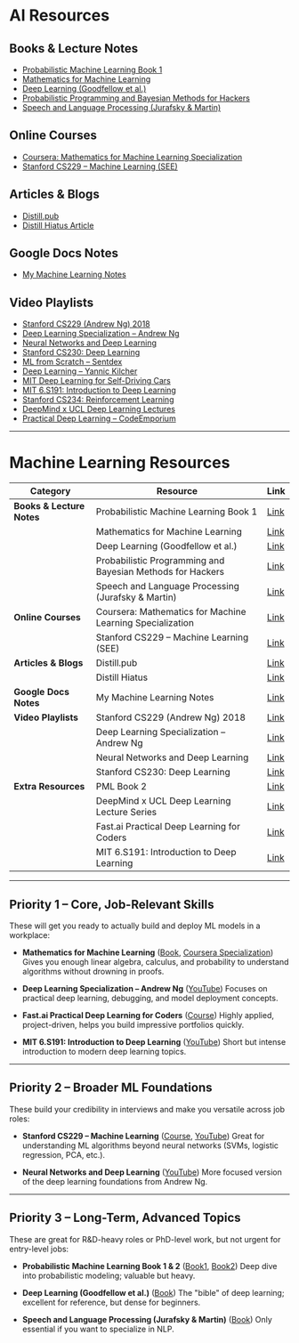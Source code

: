 # AI Resources

## Books & Lecture Notes
- [Probabilistic Machine Learning Book 1](https://probml.github.io/pml-book/book1.html)
- [Mathematics for Machine Learning](https://mml-book.github.io/)
- [Deep Learning (Goodfellow et al.)](https://www.deeplearningbook.org/)
- [Probabilistic Programming and Bayesian Methods for Hackers](https://dataorigami.net/Probabilistic-Programming-and-Bayesian-Methods-for-Hackers/)
- [Speech and Language Processing (Jurafsky & Martin)](https://web.stanford.edu/~jurafsky/slp3/)

## Online Courses
- [Coursera: Mathematics for Machine Learning Specialization](https://www.coursera.org/specializations/mathematics-machine-learning?action=enroll)
- [Stanford CS229 – Machine Learning (SEE)](https://see.stanford.edu/course/cs229)

## Articles & Blogs
- [Distill.pub](https://distill.pub/)
- [Distill Hiatus Article](https://distill.pub/2021/distill-hiatus/)

## Google Docs Notes
- [My Machine Learning Notes](https://docs.google.com/document/d/1BXLsqCOW9GuzJae4gs_uP3XBHrd-orsDqoA2TtSHLbI/edit?tab=t.0)

## Video Playlists
- [Stanford CS229 (Andrew Ng) 2018](https://www.youtube.com/playlist?list=PLoROMvodv4rMiGQp3WXShtMGgzqpfVfbU)
- [Deep Learning Specialization – Andrew Ng](https://www.youtube.com/playlist?list=PLkDaE6sCZn6FNC6YRfRQc_FbeQrF8BwGI)
- [Neural Networks and Deep Learning](https://www.youtube.com/playlist?list=PLkDaE6sCZn6GMoA0wbpJLi3t34Gd8l0aK)
- [Stanford CS230: Deep Learning](https://www.youtube.com/playlist?list=PLoROMvodv4rOABXSygHTsbvUz4G_YQhOb)
- [ML from Scratch – Sentdex](https://www.youtube.com/playlist?list=PLS01nW3RtgopsNLeM936V4TNSsvvVglLc)
- [Deep Learning – Yannic Kilcher](https://www.youtube.com/playlist?list=PLqYmG7hTraZDM-OYHWgPebj2MfCFzFObQ)
- [MIT Deep Learning for Self-Driving Cars](https://www.youtube.com/playlist?list=PLoROMvodv4rPOWA-omMM6STXaWW4FvJT8)
- [MIT 6.S191: Introduction to Deep Learning](https://www.youtube.com/playlist?list=PL5-TkQAfAZFbzxjBHtzdVCWE0Zbhomg7r)
- [Stanford CS234: Reinforcement Learning](https://www.youtube.com/playlist?list=PLoROMvodv4rOY23Y0BoGoBGgQ1zmU_MT_)
- [DeepMind x UCL Deep Learning Lectures](https://www.youtube.com/playlist?list=PLAqhIrjkxbuWI23v9cThsA9GvCAUhRvKZ)
- [Practical Deep Learning – CodeEmporium](https://www.youtube.com/playlist?list=PLtBw6njQRU-rwp5__7C0oIVt26ZgjG9NI)


---

# Machine Learning Resources

| Category | Resource | Link |
|----------|----------|------|
| **Books & Lecture Notes** | Probabilistic Machine Learning Book 1 | [Link](https://probml.github.io/pml-book/book1.html) |
|  | Mathematics for Machine Learning | [Link](https://mml-book.github.io/) |
|  | Deep Learning (Goodfellow et al.) | [Link](https://www.deeplearningbook.org/) |
|  | Probabilistic Programming and Bayesian Methods for Hackers | [Link](https://dataorigami.net/Probabilistic-Programming-and-Bayesian-Methods-for-Hackers/) |
|  | Speech and Language Processing (Jurafsky & Martin) | [Link](https://web.stanford.edu/~jurafsky/slp3/) |
| **Online Courses** | Coursera: Mathematics for Machine Learning Specialization | [Link](https://www.coursera.org/specializations/mathematics-machine-learning?action=enroll) |
|  | Stanford CS229 – Machine Learning (SEE) | [Link](https://see.stanford.edu/course/cs229) |
| **Articles & Blogs** | Distill.pub | [Link](https://distill.pub/) |
|  | Distill Hiatus | [Link](https://distill.pub/2021/distill-hiatus/) |
| **Google Docs Notes** | My Machine Learning Notes | [Link](https://docs.google.com/document/d/1BXLsqCOW9GuzJae4gs_uP3XBHrd-orsDqoA2TtSHLbI/edit?tab=t.0) |
| **Video Playlists** | Stanford CS229 (Andrew Ng) 2018 | [Link](https://www.youtube.com/playlist?list=PLoROMvodv4rMiGQp3WXShtMGgzqpfVfbU) |
|  | Deep Learning Specialization – Andrew Ng | [Link](https://www.youtube.com/playlist?list=PLkDaE6sCZn6FNC6YRfRQc_FbeQrF8BwGI) |
|  | Neural Networks and Deep Learning | [Link](https://www.youtube.com/playlist?list=PLkDaE6sCZn6GMoA0wbpJLi3t34Gd8l0aK) |
|  | Stanford CS230: Deep Learning | [Link](https://www.youtube.com/playlist?list=PLoROMvodv4rOABXSygHTsbvUz4G_YQhOb) |
| **Extra Resources** | PML Book 2 | [Link](https://probml.github.io/pml-book/book2.html) |
|  | DeepMind x UCL Deep Learning Lecture Series | [Link](https://www.youtube.com/playlist?list=PLqYmG7hTraZDNJre23vqCGIVpfZ_K2RZs) |
|  | Fast.ai Practical Deep Learning for Coders | [Link](https://course.fast.ai/) |
|  | MIT 6.S191: Introduction to Deep Learning | [Link](https://www.youtube.com/playlist?list=PLkDaE6sCZn6Ec-XTbcX1uRg2_u4xOEky0) |

---

## **Priority 1 – Core, Job-Relevant Skills**

These will get you ready to actually build and deploy ML models in a workplace:

* **Mathematics for Machine Learning** ([Book](https://mml-book.github.io/), [Coursera Specialization](https://www.coursera.org/specializations/mathematics-machine-learning?action=enroll))
  Gives you enough linear algebra, calculus, and probability to understand algorithms without drowning in proofs.

* **Deep Learning Specialization – Andrew Ng** ([YouTube](https://www.youtube.com/playlist?list=PLkDaE6sCZn6FNC6YRfRQc_FbeQrF8BwGI))
  Focuses on practical deep learning, debugging, and model deployment concepts.

* **Fast.ai Practical Deep Learning for Coders** ([Course](https://course.fast.ai/))
  Highly applied, project-driven, helps you build impressive portfolios quickly.

* **MIT 6.S191: Introduction to Deep Learning** ([YouTube](https://www.youtube.com/playlist?list=PLkDaE6sCZn6Ec-XTbcX1uRg2_u4xOEky0))
  Short but intense introduction to modern deep learning topics.

---

## **Priority 2 – Broader ML Foundations**

These build your credibility in interviews and make you versatile across job roles:

* **Stanford CS229 – Machine Learning** ([Course](https://see.stanford.edu/course/cs229), [YouTube](https://www.youtube.com/playlist?list=PLoROMvodv4rMiGQp3WXShtMGgzqpfVfbU))
  Great for understanding ML algorithms beyond neural networks (SVMs, logistic regression, PCA, etc.).

* **Neural Networks and Deep Learning** ([YouTube](https://www.youtube.com/playlist?list=PLkDaE6sCZn6GMoA0wbpJLi3t34Gd8l0aK))
  More focused version of the deep learning foundations from Andrew Ng.

---

## **Priority 3 – Long-Term, Advanced Topics**

These are great for R\&D-heavy roles or PhD-level work, but not urgent for entry-level jobs:

* **Probabilistic Machine Learning Book 1 & 2** ([Book1](https://probml.github.io/pml-book/book1.html), [Book2](https://probml.github.io/pml-book/book2.html))
  Deep dive into probabilistic modeling; valuable but heavy.

* **Deep Learning (Goodfellow et al.)** ([Book](https://www.deeplearningbook.org/))
  The "bible" of deep learning; excellent for reference, but dense for beginners.

* **Speech and Language Processing (Jurafsky & Martin)** ([Book](https://web.stanford.edu/~jurafsky/slp3/))
  Only essential if you want to specialize in NLP.
